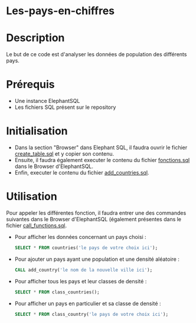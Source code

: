 # Les-pays-en-chiffres

# Description
Le but de ce code est d'analyser les données de population des différents pays.

# Prérequis 
  - Une instance ElephantSQL
  - Les fichiers SQL présent sur le repository
  
# Initialisation
- Dans la section "Browser" dans Elephant SQL, il faudra ouvrir le fichier [create_table.sql](https://github.com/KRDavid/Les-pays-en-chiffres/blob/master/create_table.sql) et y copier son contenu.
- Ensuite, il faudra également executer le contenu du fichier [fonctions.sql](https://github.com/KRDavid/Les-pays-en-chiffres/blob/master/fonctions.sql) dans le Browser d'ElephantSQL.
- Enfin, executer le contenu du fichier [add_countries.sql](https://github.com/KRDavid/Les-pays-en-chiffres/blob/master/add_coutnries.sql).

# Utilisation
Pour appeler les différentes fonction, il faudra entrer une des commandes suivantes dans le Browser d'ElephantSQL (également présentes dans le fichier [call_functions.sql](https://github.com/KRDavid/Les-pays-en-chiffres/blob/master/call_functions.sql).

  - Pour afficher les données concernant un pays choisi :
    ```sql
    SELECT * FROM countries('le pays de votre choix ici');
    ```
    
  - Pour ajouter un pays ayant une population et une densité aléatoire :
    ```sql
    CALL add_country('le nom de la nouvelle ville ici');
    ```
    
  - Pour afficher tous les pays et leur classes de densité :
    ```sql
    SELECT * FROM class_countries();
    ```
    
  - Pour afficher un pays en particulier et sa classe de densité :
    ```sql
    SELECT * FROM class_country('le pays de votre choix ici');
    ```
